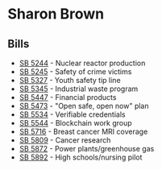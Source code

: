 # Sharon Brown
## Bills
* [SB 5244](bill/2021-22/sb/5244/) - Nuclear reactor production
* [SB 5245](bill/2021-22/sb/5245/) - Safety of crime victims
* [SB 5327](bill/2021-22/sb/5327/) - Youth safety tip line
* [SB 5345](bill/2021-22/sb/5345/) - Industrial waste program
* [SB 5447](bill/2021-22/sb/5447/) - Financial products
* [SB 5473](bill/2021-22/sb/5473/) - "Open safe, open now" plan
* [SB 5534](bill/2021-22/sb/5534/) - Verifiable credentials
* [SB 5544](bill/2021-22/sb/5544/) - Blockchain work group
* [SB 5716](bill/2021-22/sb/5716/) - Breast cancer MRI coverage
* [SB 5809](bill/2021-22/sb/5809/) - Cancer research
* [SB 5872](bill/2021-22/sb/5872/) - Power plants/greenhouse gas
* [SB 5892](bill/2021-22/sb/5892/) - High schools/nursing pilot
